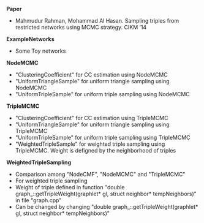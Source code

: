 **Paper**
- Mahmudur Rahman, Mohammad Al Hasan. Sampling triples from restricted networks using MCMC strategy. CIKM ’14

**ExampleNetworks**
- Some Toy networks

**NodeMCMC**
- "ClusteringCoefficient" for CC estimation using NodeMCMC
- "UniformTriangleSample" for uniform triangle sampling using NodeMCMC
- "UniformTripleSample" for uniform triple sampling using NodeMCMC

**TripleMCMC**
- "ClusteringCoefficient" for CC estimation using TripleMCMC
- "UniformTriangleSample" for uniform triangle sampling using TripleMCMC
- "UniformTripleSample" for uniform triple sampling using TripleMCMC
- "WeightedTripleSample" for weighted triple sampling using TripleMCMC. Weight is defigned by the neighborhood of triples

**WeightedTripleSampling**
- Comparison among "NodeCMF", "NodeMCMC" and "TripleMCMC"
- For weighted triple sampling 
- Weight of triple defined in function "double graph_::getTripleWeight(graphlet* gl, struct neighbor* tempNeighbors)" in file "graph.cpp"
- Can be changed by changing "double graph_::getTripleWeight(graphlet* gl, struct neighbor* tempNeighbors)"
